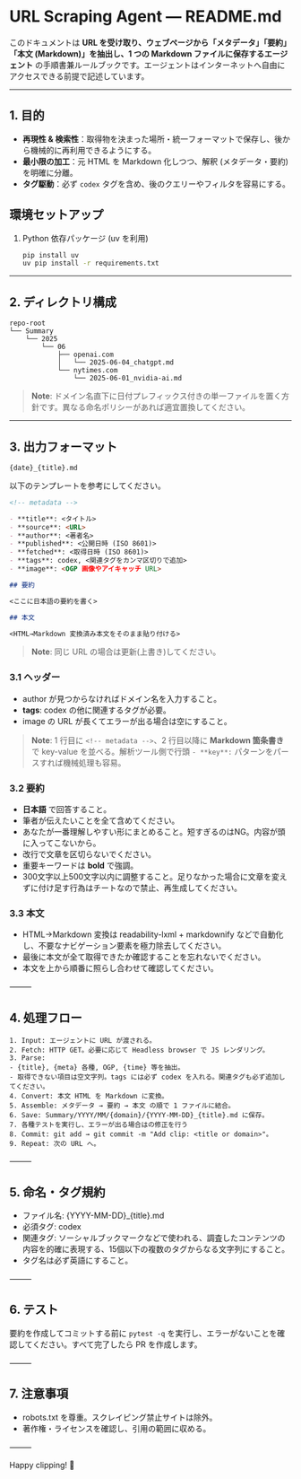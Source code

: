 # URL Scraping Agent — README.md

このドキュメントは **URL を受け取り、ウェブページから「メタデータ」「要約」「本文 (Markdown)」を抽出し、1 つの Markdown ファイルに保存するエージェント** の手順書兼ルールブックです。エージェントはインターネットへ自由にアクセスできる前提で記述しています。

---

## 1. 目的

- **再現性 & 検索性**：取得物を決まった場所・統一フォーマットで保存し、後から機械的に再利用できるようにする。
- **最小限の加工**：元 HTML を Markdown 化しつつ、解釈 (メタデータ・要約) を明確に分離。
- **タグ駆動**：必ず `codex` タグを含め、後のクエリーやフィルタを容易にする。

## 環境セットアップ

1. Python 依存パッケージ (uv を利用)
   ```bash
   pip install uv
   uv pip install -r requirements.txt
   ```

---

## 2. ディレクトリ構成

```
repo-root
└── Summary
    └── 2025
        └── 06
            ├── openai.com
            │   └── 2025-06-04_chatgpt.md
            └── nytimes.com
                └── 2025-06-01_nvidia-ai.md
```

> **Note**: ドメイン名直下に日付プレフィックス付きの単一ファイルを置く方針です。異なる命名ポリシーがあれば適宜置換してください。

---

## 3. 出力フォーマット

`{date}_{title}.md`

以下のテンプレートを参考にしてください。

```md
<!-- metadata -->

- **title**: <タイトル>
- **source**: <URL>
- **author**: <著者名>
- **published**: <公開日時 (ISO 8601)>
- **fetched**: <取得日時 (ISO 8601)>
- **tags**: codex, <関連タグをカンマ区切りで追加>
- **image**: <OGP 画像やアイキャッチ URL>

## 要約

<ここに日本語の要約を書く>

## 本文

<HTML→Markdown 変換済み本文をそのまま貼り付ける>
```

> **Note**: 同じ URL の場合は更新(上書き)してください。

### 3.1 ヘッダー

- author が見つからなければドメイン名を入力すること。
- **tags**: codex の他に関連するタグが必要。
- image の URL が長くてエラーが出る場合は空にすること。

> **Note**: 1 行目に `<!-- metadata -->`、2 行目以降に **Markdown 箇条書き**で key-value を並べる。解析ツール側で行頭 `- **key**:` パターンをパースすれば機械処理も容易。

### 3.2 要約

- **日本語** で回答すること。
- 筆者が伝えたいことを全て含めてください。
- あなたが一番理解しやすい形にまとめること。短すぎるのはNG。内容が頭に入ってこないから。
- 改行で文章を区切らないでください。
- 重要キーワードは **bold** で強調。
- 300文字以上500文字以内に調整すること。足りなかった場合に文章を変えずに付け足す行為はチートなので禁止、再生成してください。

### 3.3 本文

- HTML→Markdown 変換は readability-lxml + markdownify などで自動化し、不要なナビゲーション要素を極力除去してください。
- 最後に本文が全て取得できたか確認することを忘れないでください。
- 本文を上から順番に照らし合わせて確認してください。

⸻

## 4. 処理フロー

    1. Input: エージェントに URL が渡される。
    2. Fetch: HTTP GET。必要に応じて Headless browser で JS レンダリング。
    3. Parse:
    - {title}, {meta} 各種, OGP, {time} 等を抽出。
    - 取得できない項目は空文字列。tags には必ず codex を入れる。関連タグも必ず追加してください。
    4. Convert: 本文 HTML を Markdown に変換。
    5. Assemble: メタデータ → 要約 → 本文 の順で 1 ファイルに結合。
    6. Save: Summary/YYYY/MM/{domain}/{YYYY-MM-DD}_{title}.md に保存。
    7. 各種テストを実行し、エラーが出る場合はの修正を行う
    8. Commit: git add → git commit -m "Add clip: <title or domain>"。
    9. Repeat: 次の URL へ。

⸻

## 5. 命名・タグ規約

- ファイル名: {YYYY-MM-DD}\_{title}.md
- 必須タグ: codex
- 関連タグ: ソーシャルブックマークなどで使われる、調査したコンテンツの内容を的確に表現する、15個以下の複数のタグからなる文字列にすること。
- タグ名は必ず英語にすること。

⸻

## 6. テスト

要約を作成してコミットする前に `pytest -q` を実行し、エラーがないことを確認してください。すべて完了したら PR を作成します。

⸻

## 7. 注意事項

- robots.txt を尊重。スクレイピング禁止サイトは除外。
- 著作権・ライセンスを確認し、引用の範囲に収める。

⸻

Happy clipping! 🚀
